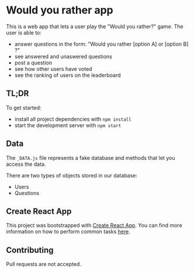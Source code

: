 # Would you rather app

This is a web app that lets a user play the "Would you rather?" game. The user is able to:

* answer questions in the form: "Would you rather [option A] or [option B] ?"
* see answered and unaswered questions
* post a question 
* see how other users have voted
* see the ranking of users on the leaderboard

## TL;DR

To get started:

* install all project dependencies with `npm install`
* start the development server with `npm start`

## Data

The `_DATA.js` file represents a fake database and methods that let you access the data.

There are two types of objects stored in our database:

* Users
* Questions

## Create React App

This project was bootstrapped with [Create React App](https://github.com/facebookincubator/create-react-app). You can find more information on how to perform common tasks [here](https://github.com/facebookincubator/create-react-app/blob/master/packages/react-scripts/template/README.md).

## Contributing

Pull requests are not accepted.

